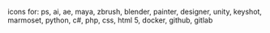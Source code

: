 icons for:
ps, ai, ae, maya, zbrush, blender, painter, designer, unity, keyshot, marmoset, python, c#, php, css, html 5, docker, github, gitlab
